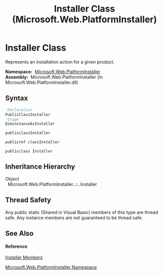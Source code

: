 ﻿---
title: Installer Class (Microsoft.Web.PlatformInstaller)
TOCTitle: Installer Class
ms:assetid: T:Microsoft.Web.PlatformInstaller.Installer
ms:mtpsurl: https://msdn.microsoft.com/en-us/library/microsoft.web.platforminstaller.installer(v=VS.90)
ms:contentKeyID: 22049700
ms.date: 05/02/2012
mtps_version: v=VS.90
f1_keywords:
- Microsoft.Web.PlatformInstaller.Installer
dev_langs:
- CSharp
- JScript
- VB
- c++
api_location:
- Microsoft.Web.PlatformInstaller.dll
api_name:
- Microsoft.Web.PlatformInstaller.Installer
api_type:
- Managed
topic_type:
- apiref
- kbSyntax
product_family_name: VS
ROBOTS: INDEX,FOLLOW
---

# Installer Class

Represents an installation action for a given product.

**Namespace:**  [Microsoft.Web.PlatformInstaller](microsoft-web-platforminstaller-namespace.md)  
**Assembly:**  Microsoft.Web.PlatformInstaller (in Microsoft.Web.PlatformInstaller.dll)

## Syntax

``` vb
'Declaration
PublicClassInstaller
'Usage
DiminstanceAsInstaller
```

``` csharp
publicclassInstaller
```

``` c++
publicref classInstaller
```

``` jscript
publicclass Installer
```

## Inheritance Hierarchy

Object  
  Microsoft.Web.PlatformInstaller..::..Installer  

## Thread Safety

Any public static (Shared in Visual Basic) members of this type are thread safe. Any instance members are not guaranteed to be thread safe.

## See Also

#### Reference

[Installer Members](installer-members-microsoft-web-platforminstaller.md)

[Microsoft.Web.PlatformInstaller Namespace](microsoft-web-platforminstaller-namespace.md)

